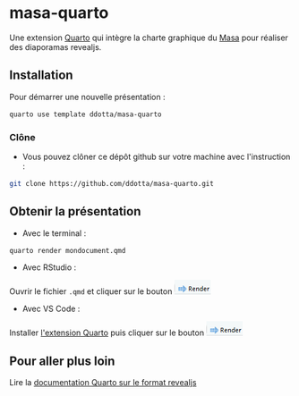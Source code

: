 # masa-quarto

Une extension [Quarto](https://quarto.org) qui intègre la charte graphique du [Masa](https://agriculture.gouv.fr/) pour réaliser des diaporamas revealjs.
   

## Installation

Pour démarrer une nouvelle présentation :

``` bash
quarto use template ddotta/masa-quarto
```
 
### Clône

- Vous pouvez clôner ce dépôt github sur votre machine avec l'instruction :  

 ``` bash
 git clone https://github.com/ddotta/masa-quarto.git
 ```

## Obtenir la présentation

- Avec le terminal :  

``` bash
quarto render mondocument.qmd
```

- Avec RStudio :  

Ouvrir le fichier `.qmd` et cliquer sur le bouton ![](img/render_rstudio.png)

- Avec VS Code :

Installer [l'extension Quarto](https://marketplace.visualstudio.com/items?itemName=quarto.quarto) puis cliquer sur le bouton ![](img/render_rstudio.png)

## Pour aller plus loin

Lire la [documentation Quarto sur le format revealjs](https://quarto.org/docs/presentations/revealjs/)